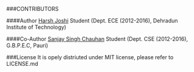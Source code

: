 ###CONTRIBUTORS

####Author
[Harsh Joshi](mailto:me.harsh.joshi@gmail.com) Student (Dept. ECE (2012-2016), Dehradun Institute of Technology)

####Co-Author
[Sanjay Singh Chauhan](mailto:sanjaychauhansingh20@gmail.com) Student (Dept. CSE (2012-2016), G.B.P.E.C, Pauri)

###License
It is opely distriuted under MIT license, please refer to LICENSE.md